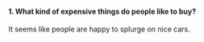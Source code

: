 #### 1. What kind of expensive things do people like to buy?
It seems like people are happy to splurge on nice cars.